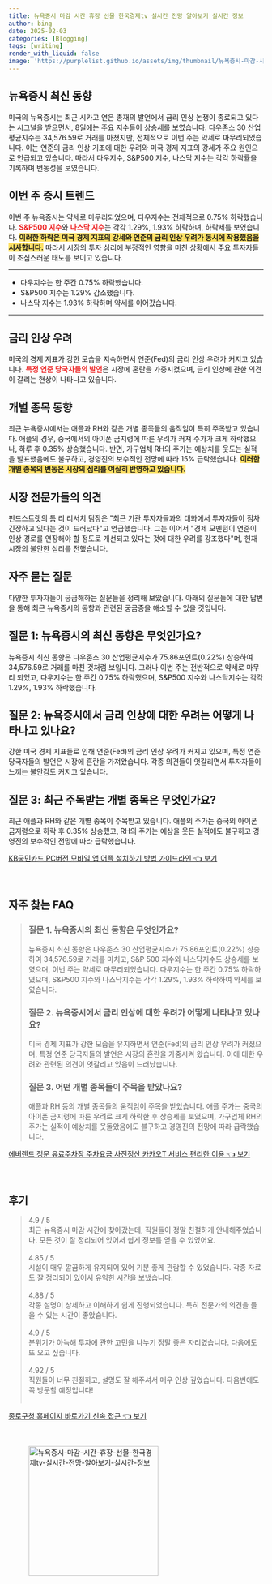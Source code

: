 ```yaml
---
title: 뉴욕증시 마감 시간 휴장 선물 한국경제tv 실시간 전망 알아보기 실시간 정보
author: bing
date: 2025-02-03
categories: [Blogging]
tags: [writing]
render_with_liquid: false
image: 'https://purplelist.github.io/assets/img/thumbnail/뉴욕증시-마감-시간-휴장-선물-한국경제tv-실시간-전망-알아보기-실시간-정보.webp'
---
```



<h2 id='뉴욕증시_최신_동향'>뉴욕증시 최신 동향</h2>

<p>미국의 뉴욕증시는 최근 시카고 연은 총재의 발언에서 금리 인상 논쟁이 종료되고 있다는 시그널을 받으면서, 8일에는 주요 지수들이 상승세를 보였습니다. 다우존스 30 산업평균지수는 34,576.59로 거래를 마쳤지만, 전체적으로 이번 주는 약세로 마무리되었습니다. 이는 연준의 금리 인상 기조에 대한 우려와 미국 경제 지표의 강세가 주요 원인으로 언급되고 있습니다. 따라서 다우지수, S&P500 지수, 나스닥 지수는 각각 하락률을 기록하며 변동성을 보였습니다.</p>

<h2 id='이번_주_증시_트렌드'>이번 주 증시 트렌드</h2>

<p>이번 주 뉴욕증시는 약세로 마무리되었으며, 다우지수는 전체적으로 0.75% 하락했습니다. <b><span style="color: #ee2323;">S&P500 지수</span></b>와 <b><span style="color: #ee2323;">나스닥 지수</span></b>는 각각 1.29%, 1.93% 하락하며, 하락세를 보였습니다. <b><span style="background-color: #ffe066;">이러한 하락은 미국 경제 지표의 강세와 연준의 금리 인상 우려가 동시에 작용했음을 시사합니다.</span></b> 따라서 시장의 투자 심리에 부정적인 영향을 미친 상황에서 주요 투자자들이 조심스러운 태도를 보이고 있습니다.</p>

<hr />

<ul>
    <li>다우지수는 한 주간 0.75% 하락했습니다.</li>
    <li>S&P500 지수는 1.29% 감소했습니다.</li>
    <li>나스닥 지수는 1.93% 하락하며 약세를 이어갔습니다.</li>
</ul>

<hr />

<h2 id='금리_인상_우려'>금리 인상 우려</h2>

<p>미국의 경제 지표가 강한 모습을 지속하면서 연준(Fed)의 금리 인상 우려가 커지고 있습니다. <b><span style="color: #ee2323;">특정 연준 당국자들의 발언</span></b>은 시장에 혼란을 가중시켰으며, 금리 인상에 관한 의견이 갈리는 현상이 나타나고 있습니다.</p>

<h2 id='개별_종목_동향'>개별 종목 동향</h2>

<p>최근 뉴욕증시에서는 애플과 RH와 같은 개별 종목들의 움직임이 특히 주목받고 있습니다. 애플의 경우, 중국에서의 아이폰 금지령에 따른 우려가 커져 주가가 크게 하락했으나, 하루 후 0.35% 상승했습니다. 반면, 가구업체 RH의 주가는 예상치를 웃도는 실적을 발표했음에도 불구하고, 경영진의 보수적인 전망에 따라 15% 급락했습니다. <b><span style="background-color: #ffe066;">이러한 개별 종목의 변동은 시장의 심리를 여실히 반영하고 있습니다.</span></b></p>

<h2 id='시장_전문가들의_의견'>시장 전문가들의 의견</h2>

<p>펀드스트랫의 톰 리 리서치 팀장은 "최근 기관 투자자들과의 대화에서 투자자들이 점차 긴장하고 있다는 것이 드러났다"고 언급했습니다. 그는 이어서 "경제 모멘텀이 연준이 인상 경로를 연장해야 할 정도로 개선되고 있다는 것에 대한 우려를 강조했다"며, 현재 시장의 불안한 심리를 전했습니다.</p>

<h2 id='자주_묻는_질문'>자주 묻는 질문</h2>

<p>다양한 투자자들이 궁금해하는 질문들을 정리해 보았습니다. 아래의 질문들에 대한 답변을 통해 최근 뉴욕증시의 동향과 관련된 궁금증을 해소할 수 있을 것입니다.</p>

<h2 id='질문_1'>질문 1: 뉴욕증시의 최신 동향은 무엇인가요?</h2>

<p>뉴욕증시 최신 동향은 다우존스 30 산업평균지수가 75.86포인트(0.22%) 상승하여 34,576.59로 거래를 마친 것처럼 보입니다. 그러나 이번 주는 전반적으로 약세로 마무리 되었고, 다우지수는 한 주간 0.75% 하락했으며, S&P500 지수와 나스닥지수는 각각 1.29%, 1.93% 하락했습니다.</p>

<h2 id='질문_2'>질문 2: 뉴욕증시에서 금리 인상에 대한 우려는 어떻게 나타나고 있나요?</h2>

<p>강한 미국 경제 지표들로 인해 연준(Fed)의 금리 인상 우려가 커지고 있으며, 특정 연준 당국자들의 발언은 시장에 혼란을 가져왔습니다. 각종 의견들이 엇갈리면서 투자자들이 느끼는 불안감도 커지고 있습니다.</p>

<h2 id='질문_3'>질문 3: 최근 주목받는 개별 종목은 무엇인가요?</h2>

<p>최근 애플과 RH와 같은 개별 종목이 주목받고 있습니다. 애플의 주가는 중국의 아이폰 금지령으로 하락 후 0.35% 상승했고, RH의 주가는 예상을 웃돈 실적에도 불구하고 경영진의 보수적인 전망에 따라 급락했습니다.</p>


<p><a class="click-button" title="KB국민카드 PC버전 모바일 앱 어플 설치하기 방법 가이드라인" href="https://purplelist.github.io/posts/KB%EA%B5%AD%EB%AF%BC%EC%B9%B4%EB%93%9C-PC%EB%B2%84%EC%A0%84-%EB%AA%A8%EB%B0%94%EC%9D%BC-%EC%95%B1-%EC%96%B4%ED%94%8C-%EC%84%A4%EC%B9%98%ED%95%98%EA%B8%B0-%EB%B0%A9%EB%B2%95-%EA%B0%80%EC%9D%B4%EB%93%9C%EB%9D%BC%EC%9D%B8/" rel="dofollow">KB국민카드 PC버전 모바일 앱 어플 설치하기 방법 가이드라인 👈 보기</a></p><br>
<h2 id='자주_찾는_FAQ'>자주 찾는 FAQ</h2>
<div itemscope="" itemtype="https://schema.org/FAQPage"> 
<blockquote> 
<div itemscope="" itemprop="mainEntity" itemtype="https://schema.org/Question"> 
<h3 itemprop="name">질문 1. 뉴욕증시의 최신 동향은 무엇인가요?</h3> 
<div itemscope="" itemprop="acceptedAnswer" itemtype="https://schema.org/Answer"> 
<span itemprop="text"> 
<p>뉴욕증시 최신 동향은 다우존스 30 산업평균지수가 75.86포인트(0.22%) 상승하여 34,576.59로 거래를 마치고, S&P 500 지수와 나스닥지수도 상승세를 보였으며, 이번 주는 약세로 마무리되었습니다. 다우지수는 한 주간 0.75% 하락하였으며, S&P500 지수와 나스닥지수는 각각 1.29%, 1.93% 하락하여 약세를 보였습니다.</p> 
</span> 
</div> 
</div> 

<div itemscope="" itemprop="mainEntity" itemtype="https://schema.org/Question"> 
<h3 itemprop="name">질문 2. 뉴욕증시에서 금리 인상에 대한 우려가 어떻게 나타나고 있나요?</h3> 
<div itemscope="" itemprop="acceptedAnswer" itemtype="https://schema.org/Answer"> 
<span itemprop="text"> 
<p>미국 경제 지표가 강한 모습을 유지하면서 연준(Fed)의 금리 인상 우려가 커졌으며, 특정 연준 당국자들의 발언은 시장의 혼란을 가중시켜 왔습니다. 이에 대한 우려와 관련된 의견이 엇갈리고 있음이 드러났습니다.</p> 
</span> 
</div> 
</div> 

<div itemscope="" itemprop="mainEntity" itemtype="https://schema.org/Question"> 
<h3 itemprop="name">질문 3. 어떤 개별 종목들이 주목을 받았나요?</h3> 
<div itemscope="" itemprop="acceptedAnswer" itemtype="https://schema.org/Answer"> 
<span itemprop="text"> 
<p>애플과 RH 등의 개별 종목들의 움직임이 주목을 받았습니다. 애플 주가는 중국의 아이폰 금지령에 따른 우려로 크게 하락한 후 상승세를 보였으며, 가구업체 RH의 주가는 실적이 예상치를 웃돌았음에도 불구하고 경영진의 전망에 따라 급락했습니다.</p> 
</span> 
</div> 
</div> 

</blockquote> 
</div>
<p><a class="click-button" title="에버랜드 정문 유료주차장 주차요금 사전정산 카카오T 서비스 편리한 이용" href="https://purplelist.github.io/posts/%EC%97%90%EB%B2%84%EB%9E%9C%EB%93%9C-%EC%A0%95%EB%AC%B8-%EC%9C%A0%EB%A3%8C%EC%A3%BC%EC%B0%A8%EC%9E%A5-%EC%A3%BC%EC%B0%A8%EC%9A%94%EA%B8%88-%EC%82%AC%EC%A0%84%EC%A0%95%EC%82%B0-%EC%B9%B4%EC%B9%B4%EC%98%A4T-%EC%84%9C%EB%B9%84%EC%8A%A4-%ED%8E%B8%EB%A6%AC%ED%95%9C-%EC%9D%B4%EC%9A%A9/" rel="dofollow">에버랜드 정문 유료주차장 주차요금 사전정산 카카오T 서비스 편리한 이용 👈 보기</a></p><br>
<h2 id='후기'>후기</h2>
<div itemscope itemtype="https://schema.org/Product">
  <blockquote>
  <div itemprop="review" itemscope itemtype="https://schema.org/Review">
      <div itemprop="reviewRating" itemscope itemtype="https://schema.org/Rating"> <span itemprop="ratingValue">4.9</span> / <span itemprop="bestRating">5</span> </div>
      <span itemprop="reviewBody">최근 뉴욕증시 마감 시간에 찾아갔는데, 직원들이 정말 친절하게 안내해주었습니다. 모든 것이 잘 정리되어 있어서 쉽게 정보를 얻을 수 있었어요.</span>
  </div>
  <br>
  <div itemprop="review" itemscope itemtype="https://schema.org/Review">
      <div itemprop="reviewRating" itemscope itemtype="https://schema.org/Rating"> <span itemprop="ratingValue">4.85</span> / <span itemprop="bestRating">5</span> </div>
      <span itemprop="reviewBody">시설이 매우 깔끔하게 유지되어 있어 기분 좋게 관람할 수 있었습니다. 각종 자료도 잘 정리되어 있어서 유익한 시간을 보냈습니다.</span>
  </div>
  <br>
  <div itemprop="review" itemscope itemtype="https://schema.org/Review">
      <div itemprop="reviewRating" itemscope itemtype="https://schema.org/Rating"> <span itemprop="ratingValue">4.88</span> / <span itemprop="bestRating">5</span> </div>
      <span itemprop="reviewBody">각종 설명이 상세하고 이해하기 쉽게 진행되었습니다. 특히 전문가의 의견을 들을 수 있는 시간이 좋았습니다.</span>
  </div>
  <br>
  <div itemprop="review" itemscope itemtype="https://schema.org/Review">
      <div itemprop="reviewRating" itemscope itemtype="https://schema.org/Rating"> <span itemprop="ratingValue">4.9</span> / <span itemprop="bestRating">5</span> </div>
      <span itemprop="reviewBody">분위기가 아늑해 투자에 관한 고민을 나누기 정말 좋은 자리였습니다. 다음에도 또 오고 싶습니다.</span>
  </div>
  <br>
  <div itemprop="review" itemscope itemtype="https://schema.org/Review">
      <div itemprop="reviewRating" itemscope itemtype="https://schema.org/Rating"> <span itemprop="ratingValue">4.92</span> / <span itemprop="bestRating">5</span> </div>
      <span itemprop="reviewBody">직원들이 너무 친절하고, 설명도 잘 해주셔서 매우 인상 깊었습니다. 다음번에도 꼭 방문할 예정입니다!</span>
  </div>
  <br>
</blockquote>
</div>
<p><a class="click-button" title="종로구청 홈페이지 바로가기 신속 접근" href="https://purplelist.github.io/posts/%EC%A2%85%EB%A1%9C%EA%B5%AC%EC%B2%AD-%ED%99%88%ED%8E%98%EC%9D%B4%EC%A7%80-%EB%B0%94%EB%A1%9C%EA%B0%80%EA%B8%B0-%EC%8B%A0%EC%86%8D-%EC%A0%91%EA%B7%BC/" rel="dofollow">종로구청 홈페이지 바로가기 신속 접근 👈 보기</a></p><br>
<figure class="image"><img src="https://purplelist.github.io/assets/img/thumbnail/뉴욕증시-마감-시간-휴장-선물-한국경제tv-실시간-전망-알아보기-실시간-정보.webp" alt="뉴욕증시-마감-시간-휴장-선물-한국경제tv-실시간-전망-알아보기-실시간-정보" width="256" height="256"></figure>